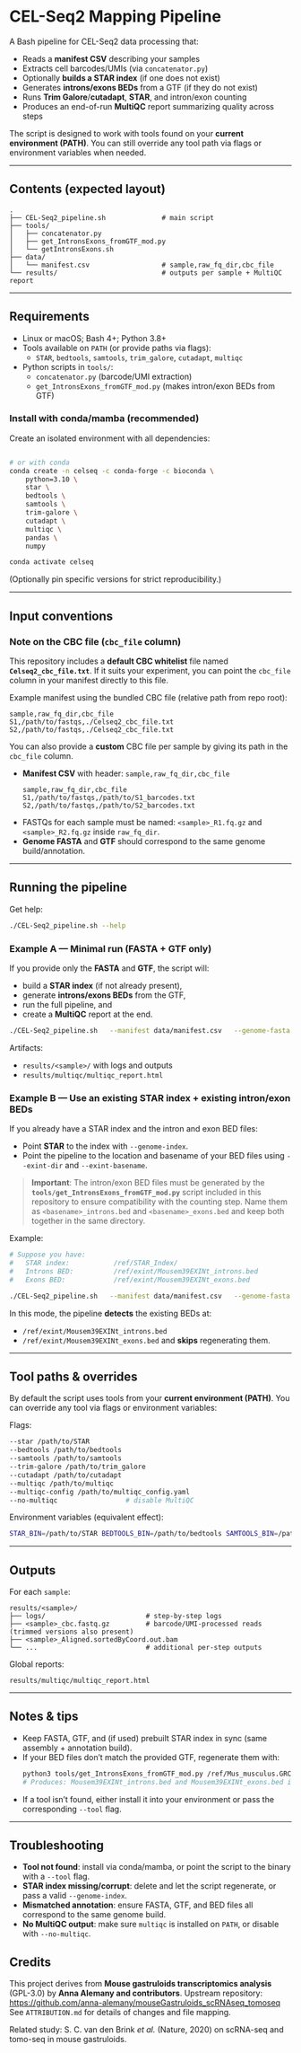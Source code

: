 # CEL-Seq2 Mapping Pipeline

A Bash pipeline for CEL-Seq2 data processing that:
- Reads a **manifest CSV** describing your samples
- Extracts cell barcodes/UMIs (via `concatenator.py`)
- Optionally **builds a STAR index** (if one does not exist)
- Generates **introns/exons BEDs** from a GTF (if they do not exist)
- Runs **Trim Galore**/**cutadapt**, **STAR**, and intron/exon counting
- Produces an end-of-run **MultiQC** report summarizing quality across steps

The script is designed to work with tools found on your **current environment (PATH)**. You can still override any tool path via flags or environment variables when needed.

---

## Contents (expected layout)
```
.
├── CEL-Seq2_pipeline.sh              # main script
├── tools/
│   ├── concatenator.py
│   ├── get_IntronsExons_fromGTF_mod.py
│   └── getIntronsExons.sh
├── data/
│   └── manifest.csv                  # sample,raw_fq_dir,cbc_file
└── results/                          # outputs per sample + MultiQC report
```

---

## Requirements

- Linux or macOS; Bash 4+; Python 3.8+
- Tools available on `PATH` (or provide paths via flags):
  - `STAR`, `bedtools`, `samtools`, `trim_galore`, `cutadapt`, `multiqc`
- Python scripts in `tools/`:
  - `concatenator.py` (barcode/UMI extraction)
  - `get_IntronsExons_fromGTF_mod.py` (makes intron/exon BEDs from GTF)

### Install with conda/mamba (recommended)

Create an isolated environment with all dependencies:
```bash

# or with conda
conda create -n celseq -c conda-forge -c bioconda \
    python=3.10 \
    star \
    bedtools \
    samtools \
    trim-galore \
    cutadapt \
    multiqc \
    pandas \
    numpy

conda activate celseq
```

(Optionally pin specific versions for strict reproducibility.)

---

## Input conventions

### Note on the CBC file (`cbc_file` column)
This repository includes a **default CBC whitelist** file named **`Celseq2_cbc_file.txt`**.
If it suits your experiment, you can point the `cbc_file` column in your manifest directly to this file.

Example manifest using the bundled CBC file (relative path from repo root):
```csv
sample,raw_fq_dir,cbc_file
S1,/path/to/fastqs,./Celseq2_cbc_file.txt
S2,/path/to/fastqs,./Celseq2_cbc_file.txt
```
You can also provide a **custom** CBC file per sample by giving its path in the `cbc_file` column.


- **Manifest CSV** with header: `sample,raw_fq_dir,cbc_file`
  ```csv
  sample,raw_fq_dir,cbc_file
  S1,/path/to/fastqs,/path/to/S1_barcodes.txt
  S2,/path/to/fastqs,/path/to/S2_barcodes.txt
  ```
- FASTQs for each sample must be named: `<sample>_R1.fq.gz` and `<sample>_R2.fq.gz` inside `raw_fq_dir`.
- **Genome FASTA** and **GTF** should correspond to the same genome build/annotation.

---

## Running the pipeline

Get help:
```bash
./CEL-Seq2_pipeline.sh --help
```

### Example A — Minimal run (FASTA + GTF only)

If you provide only the **FASTA** and **GTF**, the script will:
- build a **STAR index** (if not already present),
- generate **introns/exons BEDs** from the GTF,
- run the full pipeline, and
- create a **MultiQC** report at the end.

```bash
./CEL-Seq2_pipeline.sh   --manifest data/manifest.csv   --genome-fasta /ref/Mus_musculus.GRCm39.dna.primary_assembly.fa   --gtf /ref/Mus_musculus.GRCm39.112.gtf   --threads 16
```

Artifacts:
- `results/<sample>/` with logs and outputs
- `results/multiqc/multiqc_report.html`

### Example B — Use an existing STAR index + existing intron/exon BEDs

If you already have a STAR index and the intron and exon BED files:
- Point **STAR** to the index with `--genome-index`.
- Point the pipeline to the location and basename of your BED files using `--exint-dir` and `--exint-basename`.

> **Important**: The intron/exon BED files must be generated by the **`tools/get_IntronsExons_fromGTF_mod.py`** script included in this repository to ensure compatibility with the counting step. Name them as `<basename>_introns.bed` and `<basename>_exons.bed` and keep both together in the same directory.

Example:
```bash
# Suppose you have:
#   STAR index:           /ref/STAR_Index/
#   Introns BED:          /ref/exint/Mousem39EXINt_introns.bed
#   Exons BED:            /ref/exint/Mousem39EXINt_exons.bed

./CEL-Seq2_pipeline.sh   --manifest data/manifest.csv   --genome-fasta /ref/Mus_musculus.GRCm39.dna.primary_assembly.fa   --gtf /ref/Mus_musculus.GRCm39.112.gtf   --genome-index /ref/STAR_Index   --exint-dir /ref/exint   --exint-basename Mousem39EXINt   --threads 16
```

In this mode, the pipeline **detects** the existing BEDs at:
- `/ref/exint/Mousem39EXINt_introns.bed`
- `/ref/exint/Mousem39EXINt_exons.bed`
and **skips** regenerating them.

---

## Tool paths & overrides

By default the script uses tools from your **current environment (PATH)**. You can override any tool via flags or environment variables:

Flags:
```bash
--star /path/to/STAR
--bedtools /path/to/bedtools
--samtools /path/to/samtools
--trim-galore /path/to/trim_galore
--cutadapt /path/to/cutadapt
--multiqc /path/to/multiqc
--multiqc-config /path/to/multiqc_config.yaml
--no-multiqc                 # disable MultiQC
```

Environment variables (equivalent effect):
```bash
STAR_BIN=/path/to/STAR BEDTOOLS_BIN=/path/to/bedtools SAMTOOLS_BIN=/path/to/samtools TRIM_GALORE=/path/to/trim_galore CUTADAPT_BIN=/path/to/cutadapt MULTIQC_BIN=/path/to/multiqc MULTIQC_CONFIG=/path/to/multiqc_config.yaml RUN_MULTIQC=true ./CEL-Seq2_pipeline.sh ...
```

---

## Outputs

For each `sample`:
```
results/<sample>/
├── logs/                         # step-by-step logs
├── <sample>_cbc.fastq.gz         # barcode/UMI-processed reads (trimmed versions also present)
├── <sample>_Aligned.sortedByCoord.out.bam
└── ...                           # additional per-step outputs
```

Global reports:
```
results/multiqc/multiqc_report.html
```

---

## Notes & tips

- Keep FASTA, GTF, and (if used) prebuilt STAR index in sync (same assembly + annotation build).
- If your BED files don’t match the provided GTF, regenerate them with:
  ```bash
  python3 tools/get_IntronsExons_fromGTF_mod.py /ref/Mus_musculus.GRCm39.112.gtf Mousem39EXINt
  # Produces: Mousem39EXINt_introns.bed and Mousem39EXINt_exons.bed in the current directory
  ```
- If a tool isn’t found, either install it into your environment or pass the corresponding `--tool` flag.

---

## Troubleshooting

- **Tool not found**: install via conda/mamba, or point the script to the binary with a `--tool` flag.
- **STAR index missing/corrupt**: delete and let the script regenerate, or pass a valid `--genome-index`.
- **Mismatched annotation**: ensure FASTA, GTF, and BED files all correspond to the same genome build.
- **No MultiQC output**: make sure `multiqc` is installed on `PATH`, or disable with `--no-multiqc`.


## Credits

This project derives from **Mouse gastruloids transcriptomics analysis** (GPL-3.0) by **Anna Alemany and contributors**.
Upstream repository: https://github.com/anna-alemany/mouseGastruloids_scRNAseq_tomoseq
See `ATTRIBUTION.md` for details of changes and file mapping.

Related study: S. C. van den Brink *et al.* (Nature, 2020) on scRNA-seq and tomo-seq in mouse gastruloids.
